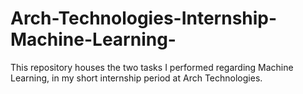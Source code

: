 # Arch-Technologies-Internship-Machine-Learning-
This repository houses the two tasks I performed regarding Machine Learning, in my short internship period at Arch Technologies.

